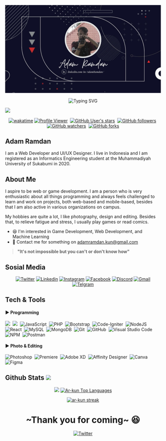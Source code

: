 <img src="assets/PortfolioImg.jpg">
<p align="center">
  <img src="https://readme-typing-svg.herokuapp.com?font=Kaushan+Script&size=28&pause=1000&color=2C86F7&center=true&vCenter=true&width=500&lines=Hello+everyone+I'm+%22Adam+Ramdan%22+%F0%9F%91%A6;I'm+a+Web+Developer+%26+Graphic+Designer+%F0%9F%92%BB" alt="Typing SVG" />
</p>

 <img src="https://user-images.githubusercontent.com/73097560/115834477-dbab4500-a447-11eb-908a-139a6edaec5c.gif">

<p align="center">
<a href="https://wakatime.com/badge/github/ar-kun/ar-kun"><img src="https://wakatime.com/badge/github/ar-kun/ar-kun.svg" alt="wakatime"></a>
<a href="https://github.com/ar-kun/"><img src="https://komarev.com/ghpvc/?username=ar-kun&label=Profile%20views&color=blue&style=flat" alt="Profile Viewer"/></a>&nbsp;
<a href="https://github.com/ar-kun/"><img alt="GitHub User's stars" src="https://img.shields.io/github/stars/ar-kun?style=social"></a>&nbsp;
<a href="https://github.com/ar-kun/"><img alt="GitHub followers" src="https://img.shields.io/github/followers/ar-kun?style=social"></a>&nbsp;
<a href="https://github.com/ar-kun/ar-kun"><img alt="GitHub watchers" src="https://img.shields.io/github/watchers/ar-kun/ar-kun?style=social"></a>&nbsp;
<a href="https://github.com/ar-kun/ar-kun"><img alt="GitHub forks" src="https://img.shields.io/github/forks/ar-kun/ar-kun?style=social"></a>
</p>

## Adam Ramdan &nbsp;
I am a Web Developer and UI/UX Designer. I live in Indonesia and I am registered as an Informatics Engineering student at the Muhammadiyah University of Sukabumi in 2020.

## About Me 
I aspire to be web or game development. I am a person who is very enthusiastic about all things programming and always feels challenged to learn and work on projects, both web-based and mobile-based, besides that I am also active in various organizations on campus.

My hobbies are quite a lot, I like photography, design and editing. Besides that, to relieve fatigue and stress, I usually play games or read comics.

- 😆 I'm interested in Game Development, Web Development, and Machine Learning
- 📧 Contact me for something on adamramdan.kun@gmail.com

> **"It's not impossible but you can't or don't know how"**

## Sosial Media
<p align="center">
<a href="https://ar-kun.github.io/ar-kun/" target="_blank"><img height="30" alt="Twitter" src="https://img.shields.io/twitter/url?label=Website%20Portofolio&logo=GoogleChrome&style=social&url=https%3A%2F%2Far-kun.github.io%2Far-kun%2F"></a>
<a href="https://www.linkedin.com/in/adamramdan/" target="_blank"><img height="30" alt="Linkedin" src="https://img.shields.io/twitter/url?label=Linkedin&logo=linkedin&style=social&url=https%3A%2F%2Fwww.linkedin.com%2Fin%2Fadamramdan%2F"></a>
<a href="https://www.instagram.com/arkun_12/" target="_blank"><img height="30" alt="Instagram" src="https://img.shields.io/twitter/url?label=instagram&logo=instagram&style=social&url=https%3A%2F%2Fwww.instagram.com%2Far.shin_12%2F"></a>
<a href="https://www.facebook.com/adam.ramdan.581/" target="_blank"><img height="30" alt="Facebook" src="https://img.shields.io/twitter/url?label=facebook&logo=facebook&style=social&url=https%3A%2F%2Fwww.facebook.com%2Fadam.ramdan.581%2F"></a>
<a href="https://discord.com/channels/@shin#6685" target="_blank"><img height="30" alt="Discord" src="https://img.shields.io/twitter/url?label=discord&logo=discord&style=social&url=https%3A%2F%2Fdiscord.com%2Fchannels%2F%40shin%236685"></a>
<a href="mailto:adamramdan.kun@gmail.com" target="_blank"><img height="30" alt="Gmail" src="https://img.shields.io/twitter/url?label=Gmail&logo=Gmail&style=social&url=https%3A%2F%2Fwww.instagram.com%2Far.shin_12%2F"></a>
<a href="https://t.me/arshin_12" target="_blank"><img height="30" alt="Telgram" src="https://img.shields.io/twitter/url?label=telegram&logo=telegram&style=social&url=https%3A%2F%2Ft.me%2Farshin_12"></a>
</p>

## Tech & Tools
#### ▶ Programming
 ![](https://img.shields.io/badge/HTML5-E34F26?style=for-the-badge&logo=html5&logoColor=white)&nbsp;
 ![](https://img.shields.io/badge/CSS3-1572B6?style=for-the-badge&logo=css3&logoColor=white)&nbsp;
 ![JavaScript](https://img.shields.io/badge/javascript-%23323330.svg?style=for-the-badge&logo=javascript&logoColor=%23F7DF1E)&nbsp;
 ![PHP](https://img.shields.io/badge/php-%23777BB4.svg?style=for-the-badge&logo=php&logoColor=white)&nbsp;
 ![Bootstrap](https://img.shields.io/badge/bootstrap-%23563D7C.svg?style=for-the-badge&logo=bootstrap&logoColor=white)&nbsp;
 ![Code-Igniter](https://img.shields.io/badge/CodeIgniter-%23EF4223.svg?style=for-the-badge&logo=codeIgniter&logoColor=white)&nbsp;
 ![NodeJS](https://img.shields.io/badge/node.js-6DA55F?style=for-the-badge&logo=node.js&logoColor=white)&nbsp;
 ![React](https://img.shields.io/badge/react-%2320232a.svg?style=for-the-badge&logo=react&logoColor=%2361DAFB)&nbsp;
 ![MySQL](https://img.shields.io/badge/mysql-%234479a1.svg?logo=mysql&logoColor=white&style=for-the-badge)&nbsp;
 ![MongoDB](https://img.shields.io/badge/mongodb-%234479a1.svg?logo=mongodb&logoColor=white&style=for-the-badge)&nbsp;
 ![Git](https://img.shields.io/badge/git-%23F05033.svg?style=for-the-badge&logo=git&logoColor=white)&nbsp;
 ![GitHub](https://img.shields.io/badge/github-%23121011.svg?style=for-the-badge&logo=github&logoColor=white)&nbsp;
 ![Visual Studio Code](https://img.shields.io/badge/visual%20studio%20code-%230078d7.svg?logo=visual-studio-code&logoColor=white&style=for-the-badge)&nbsp;
 ![NPM](https://img.shields.io/badge/NPM-%23000000.svg?style=for-the-badge&logo=npm&logoColor=white)&nbsp;
 ![Postman](https://img.shields.io/badge/Postman-FF6C37?style=for-the-badge&logo=postman&logoColor=white)&nbsp;
 
 #### ▶ Photo & Editing
 ![Photoshop](https://img.shields.io/badge/photoshop-001D34?style=for-the-badge&logo=adobephotoshop&logoColor=white)&nbsp;
 ![Premiere](https://img.shields.io/badge/premiere_pro-000058?style=for-the-badge&logo=adobepremierepro&logoColor=white)&nbsp;
 ![Adobe XD](https://img.shields.io/badge/adobe_xd-450135?style=for-the-badge&logo=adobexd&logoColor=white)&nbsp;
 ![Affinity Designer](https://img.shields.io/badge/affinity_designer-52CBF3?style=for-the-badge&logo=affinitydesigner&logoColor=white)&nbsp;
 ![Canva](https://img.shields.io/badge/canva-4D61D8?style=for-the-badge&logo=canva&logoColor=white)&nbsp;
 ![Figma](https://img.shields.io/badge/figma-F73900?style=for-the-badge&logo=Figma&logoColor=white)&nbsp;
 
 ## Github Stats <img src="https://user-images.githubusercontent.com/76244600/130684889-4425a8ef-53ba-48f3-9433-871976fba0e9.gif" height="45px">
 <div align="center">
 <img height="185em" src="https://github-readme-stats-eight-theta.vercel.app/api?username=ar-kun&show_icons=true&theme=react&include_all_commits=true&count_private=true&hide_border=false&bg_color=0D1117"/>
<a href="#"><img height="185em" alt="Ar-kun Top Languages" src="https://github-readme-stats.vercel.app/api/top-langs/?username=ar-kun&langs_count=8&count_private=true&layout=compact&theme=react&hide_border=false&bg_color=0D1117" /></a></p>
</div>
 <div align="center">
<a href="#"><img  alt="ar-kun streak"  src="https://github-readme-streak-stats.herokuapp.com/?user=ar-kun&theme=black-ice&hide_border=true&stroke=0000&background=0D1117" /> </a></p>
</div>
 <div align="center">

</div>

<div align="center">
<h1>~Thank you for coming~ 😆</h1>
<a href="https://saweria.co/arkun12"><img alt="Twitter" src="https://img.shields.io/twitter/url?label=Gift%20Me%20Something&logo=GTK&logoColor=blue&style=social&url=https%3A%2F%2Fsaweria.co%2Farkun12"></a>
</div>
